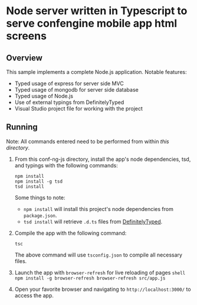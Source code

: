 # Node server written in Typescript to serve confengine mobile app html screens

## Overview 

This sample implements a complete Node.js application.
Notable features:

* Typed usage of express for server side MVC
* Typed usage of mongodb for server side database
* Typed usage of Node.js
* Use of external typings from DefinitelyTyped
* Visual Studio project file for working with the project

## Running 

Note: All commands entered need to be performed from within *this directory*.


1. From this conf-ng-js directory, install the app's node dependencies, tsd, and typings with the following commands:
    ```shell
    npm install
    npm install -g tsd
    tsd install
    ```
    Some things to note:

    * `npm install` will install this project's node dependencies from `package.json`.
    * `tsd install` will retrieve `.d.ts` files from [DefinitelyTyped](https://github.com/DefinitelyTyped/DefinitelyTyped).

4. Compile the app with the following command:
    ```shell
    tsc
    ```
    The above command will use `tsconfig.json` to compile all necessary files.

5. Launch the app with `browser-refresh` for live reloading of pages
       ```shell
       npm install -g browser-refresh
       browser-refresh src/app.js
       ```

6. Open your favorite browser and navigating to `http://localhost:3000/` to access the app.
